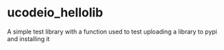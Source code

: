 # ucodeio_hellolib
A simple test library with a function used to test uploading a library to pypi and installing it
